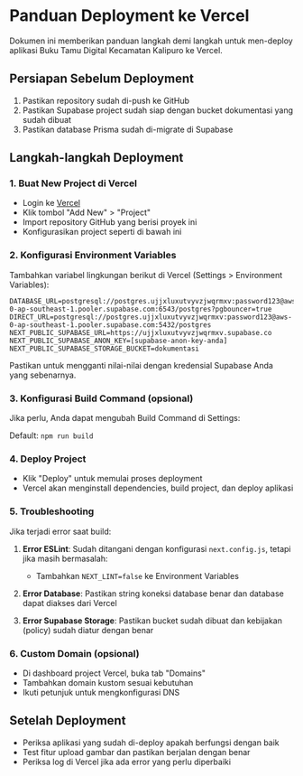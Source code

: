 # Panduan Deployment ke Vercel

Dokumen ini memberikan panduan langkah demi langkah untuk men-deploy aplikasi Buku Tamu Digital Kecamatan Kalipuro ke Vercel.

## Persiapan Sebelum Deployment

1. Pastikan repository sudah di-push ke GitHub
2. Pastikan Supabase project sudah siap dengan bucket dokumentasi yang sudah dibuat
3. Pastikan database Prisma sudah di-migrate di Supabase

## Langkah-langkah Deployment

### 1. Buat New Project di Vercel

- Login ke [Vercel](https://vercel.com/)
- Klik tombol "Add New" > "Project"
- Import repository GitHub yang berisi proyek ini
- Konfigurasikan project seperti di bawah ini

### 2. Konfigurasi Environment Variables

Tambahkan variabel lingkungan berikut di Vercel (Settings > Environment Variables):

```
DATABASE_URL=postgresql://postgres.ujjxluxutvyvzjwqrmxv:password123@aws-0-ap-southeast-1.pooler.supabase.com:6543/postgres?pgbouncer=true
DIRECT_URL=postgresql://postgres.ujjxluxutvyvzjwqrmxv:password123@aws-0-ap-southeast-1.pooler.supabase.com:5432/postgres
NEXT_PUBLIC_SUPABASE_URL=https://ujjxluxutvyvzjwqrmxv.supabase.co
NEXT_PUBLIC_SUPABASE_ANON_KEY=[supabase-anon-key-anda]
NEXT_PUBLIC_SUPABASE_STORAGE_BUCKET=dokumentasi
```

Pastikan untuk mengganti nilai-nilai dengan kredensial Supabase Anda yang sebenarnya.

### 3. Konfigurasi Build Command (opsional)

Jika perlu, Anda dapat mengubah Build Command di Settings:

Default: `npm run build`

### 4. Deploy Project

- Klik "Deploy" untuk memulai proses deployment
- Vercel akan menginstall dependencies, build project, dan deploy aplikasi

### 5. Troubleshooting

Jika terjadi error saat build:

1. **Error ESLint**: Sudah ditangani dengan konfigurasi `next.config.js`, tetapi jika masih bermasalah:
   - Tambahkan `NEXT_LINT=false` ke Environment Variables
2. **Error Database**: Pastikan string koneksi database benar dan database dapat diakses dari Vercel

3. **Error Supabase Storage**: Pastikan bucket sudah dibuat dan kebijakan (policy) sudah diatur dengan benar

### 6. Custom Domain (opsional)

- Di dashboard project Vercel, buka tab "Domains"
- Tambahkan domain kustom sesuai kebutuhan
- Ikuti petunjuk untuk mengkonfigurasi DNS

## Setelah Deployment

- Periksa aplikasi yang sudah di-deploy apakah berfungsi dengan baik
- Test fitur upload gambar dan pastikan berjalan dengan benar
- Periksa log di Vercel jika ada error yang perlu diperbaiki
